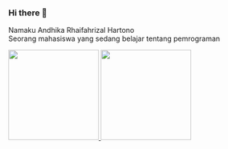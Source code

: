 ### Hi there 👋
Namaku Andhika Rhaifahrizal Hartono <br>
Seorang mahasiswa yang sedang belajar tentang pemrograman

<p align="left">
<a href="https://github.com/Andhikaical">
  <img height="180em" src="https://github-readme-stats-eight-theta.vercel.app/api?username=penuliscode&show_icons=true&theme=algolia&include_all_commits=true&count_private=true"/>
  <img height="180em" src="https://github-readme-stats-eight-theta.vercel.app/api/top-langs/?username=penuliscode&layout=compact&theme=algolia"/>
</a>
</p>
